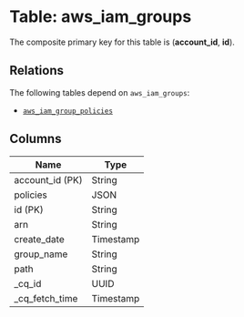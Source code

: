 # Table: aws_iam_groups


The composite primary key for this table is (**account_id**, **id**).

## Relations
The following tables depend on `aws_iam_groups`:
  - [`aws_iam_group_policies`](aws_iam_group_policies.md)

## Columns
| Name          | Type          |
| ------------- | ------------- |
|account_id (PK)|String|
|policies|JSON|
|id (PK)|String|
|arn|String|
|create_date|Timestamp|
|group_name|String|
|path|String|
|_cq_id|UUID|
|_cq_fetch_time|Timestamp|